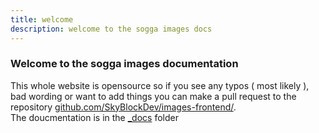 ```yaml
---
title: welcome
description: welcome to the sogga images docs
---
```


### Welcome to the sogga images documentation

This whole website is opensource so if you see any typos ( most likely ), bad wording or want to add things you can make a pull request to the repository [github.com/SkyBlockDev/images-frontend/](https://github.com/SkyBlockDev/images-frontend/).  
The doucmentation is in the [\_docs](https://github.com/SkyBlockDev/images-frontend/_docs) folder
